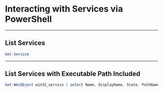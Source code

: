 # Interacting with Services via PowerShell

---

## List Services

```powershell
Get-Service
```

---

## List Services with Executable Path Included

```powershell
Get-WmiObject win32_service | select Name, DisplayName, State, PathName
```
